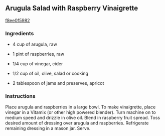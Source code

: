 ## Arugula Salad with Raspberry Vinaigrette

[f8ee0f5982](http://tastykitchen.com/recipes/special-dietary-needs/gluten-free/arugula-salad-with-raspberry-vinaigrette/)

### Ingredients

 - 4 cup of arugula, raw

 - 1 pint of raspberries, raw

 - 1/4 cup of vinegar, cider

 - 1/2 cup of oil, olive, salad or cooking

 - 2 tablespoon of jams and preserves, apricot

### Instructions

Place arugula and raspberries in a large bowl. To make vinaigrette, place vinegar in a Vitamix (or other high powered blender). Turn machine on to medium speed and drizzle in olive oil. Blend in raspberry fruit spread. Toss desired amount of dressing over arugula and raspberries. Refrigerate remaining dressing in a mason jar. Serve.